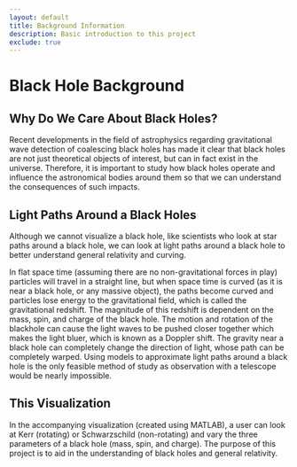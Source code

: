 ```yaml
---
layout: default
title: Background Information
description: Basic introduction to this project
exclude: true
---
```


# Black Hole Background

## Why Do We Care About Black Holes?

Recent developments in the field of astrophysics regarding gravitational wave detection of coalescing black holes has made it clear that black holes are not just theoretical objects of interest, but can in fact exist in the universe. Therefore, it is important to study how black holes operate and influence the astronomical bodies around them so that we can understand the consequences of such impacts.

## Light Paths Around a Black Holes

Although we cannot visualize a black hole, like scientists who look at star paths around a black hole, we can look at light paths around a black hole to better understand general relativity and curving.

In flat space time (assuming there are no non-gravitational forces in play) particles will travel in a straight line, but when space time is curved (as it is near a black hole, or any massive object), the paths become curved and particles lose energy to the gravitational field, which is called the gravitational redshift. The magnitude of this redshift is dependent on the mass, spin, and charge of the black hole. The motion and rotation of the blackhole can cause the light waves to be pushed closer together which makes the light bluer, which is known as a Doppler shift. The gravity near a black hole can completely change the direction of light, whose path can be completely warped. Using models to approximate light paths around a black hole is the only feasible method of study as observation with a telescope would be nearly impossible.

## This Visualization

In the accompanying visualization (created using MATLAB), a user can look at Kerr (rotating) or Schwarzschild (non-rotating) and vary the three parameters of a black hole (mass, spin, and charge). The purpose of this project is to aid in the understanding of black holes and general relativity.
